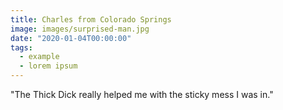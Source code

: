 ```yaml
---
title: Charles from Colorado Springs
image: images/surprised-man.jpg
date: "2020-01-04T00:00:00"
tags:
  - example
  - lorem ipsum
---
```

"The Thick Dick really helped me with the sticky mess I was in."
